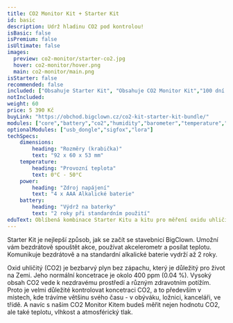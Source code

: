 ```yaml
---
title: CO2 Monitor Kit + Starter Kit
id: basic
description: Udrž hladinu CO2 pod kontrolou!
isBasic: false
isPremium: false
isUltimate: false
images:
  preview: co2-monitor/starter-co2.jpg
  hover: co2-monitor/hover.png
  main: co2-monitor/main.png
isStarter: false
recommended: false
included: ["Obsahuje Starter Kit", "Obsahuje CO2 Monitor Kit","100 dní na vyzkoušení","Hodinový webinář zdarma"]
notIncluded:
weight: 60
price: 5 390 Kč
buyLink: "https://obchod.bigclown.cz/co2-kit-starter-kit-bundle/"
modules: ["core","battery","co2","humidity","barometer","temperature","cover","enclosures-201"]
optionalModules: ["usb_dongle","sigfox","lora"]
techSpecs:
    dimensions:
        heading: "Rozměry (krabička)"
        text: "92 x 60 x 53 mm"
    temperature:
        heading: "Provozní teplota"
        text: 0°C - 50°C
    power:
        heading: "Zdroj napájení"
        text: "4 x AAA Alkalické baterie"
    battery:
        heading: "Výdrž na baterky"
        text: "2 roky při standardním použití"
eduText: Oblíbená kombinace Starter Kitu a kitu pro měření oxidu uhličitého
---
```


Starter Kit je nejlepší způsob, jak se začít se stavebnicí BigClown. Umožní vám bezdrátově spouštět akce, používat akcelerometr a posílat teplotu. Komunikuje bezdrátově a na standardní alkalické baterie vydrží až 2 roky.

Oxid uhličitý (CO2) je bezbarvý plyn bez zápachu, který je důležitý pro život na Zemi. Jeho normální koncetrace je okolo 400 ppm (0.04 %). Vysoký obsah CO2 vede k nezdravému prostředí a různým zdravotním potížím. Proto je velmi důležité kontrolovat koncetraci CO2, a to především v místech, kde trávíme většinu svého času - v obýváku, ložnici, kanceláři, ve třídě. A navíc s našim CO2 Monitor Kitem budeš měřit nejen hodnotu CO2, ale také teplotu, vlhkost a atmosférický tlak.

